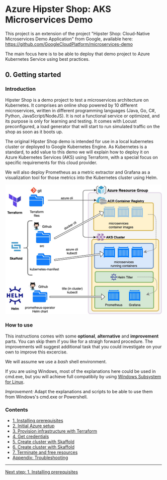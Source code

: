 # Azure Hipster Shop: AKS Microservices Demo

This project is an extension of the project "Hipster Shop: Cloud-Native Microservices Demo Application" from Google, available here: https://github.com/GoogleCloudPlatform/microservices-demo

The main focus here is to be able to deploy that demo project to Azure Kubernetes Service using best practices.

## 0. Getting started

### Introduction

Hipster Shop is a demo project to test a microservices architecture on Kubernetes. It comprises an online shop powered by 10 different microservices, written in different programming languages (Java, Go, C#, Python, JavaScript/NodeJS). It is not a functional service or optimized, and its purpose is only for learning and testing. It comes with Locust preconfigured, a load generator that will start to run simulated traffic on the shop as soon as it boots up. 

The original Hipster Shop demo is intended for use in a local kubernetes cluster or deployed to Google Kubernetes Engine. As Kubernetes is a standard, to add value to this demo we will explain how to deploy it on Azure Kubernetes Services (AKS) using Terraform, with a special focus on specific requirements for this cloud provider.

We will also deploy Prometheus as a metric extractor and Grafana as a visualization tool for those metrics into the Kubernetes cluster using Helm.

![general_diagram](./docs/img/general_diagram.jpg)

### How to use

This instructions comes with some __optional__, __alternative__ and __improvement__ parts. You can skip them if you like for a straigh forward procedure. The improvements will suggest additional task that you could investigate on your own to improve this excercise.

We will assume we use a *bash* shell environment. 

If you are using Windows, most of the explanations here could be used in cmd.exe, but you will achieve full compatibily by using [Windows Subsystem for Linux](https://docs.microsoft.com/en-us/windows/wsl/install-win10).

*Improvement:* Adapt the explanations and scripts to be able to use them from Windows's cmd.exe or Powershell.

### Contents

* [1. Installing prerequisites](./docs/01_prerequisites.md)
* [2. Initial Azure setup](./docs/02_setup_az_sp.md)
* [3. Provision infrastructure with Terraform](./docs/03_infra_terraform.md)
* [4. Get credentials](./docs/04_get_credentials.md)
* [5. Create cluster with Skaffold](./docs/05_cluster_skaffold.md)
* [6. Create cluster with Skaffold](./docs/06_helm.md)
* [7. Terminate and free resources](./docs/98_free_resources.md)
* [Appendix: Troubleshooting](./docs/99_troubleshooting.md)

---
[Next step: 1. Installing prerequisites](./doc/01_prerequisites.md)  
